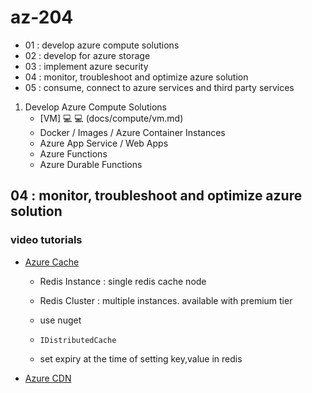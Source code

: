 # az-204
- 01 : develop azure compute solutions
- 02 : develop for azure storage
- 03 : implement azure security
- 04 : monitor, troubleshoot and optimize azure solution
- 05 : consume, connect to azure services and third party services

01. Develop Azure Compute Solutions
    - [VM] 💻 💻 (docs/compute/vm.md) 
    - Docker / Images / Azure Container Instances
    - Azure App Service / Web Apps
    - Azure Functions
    - Azure Durable Functions
## 04 : monitor, troubleshoot and optimize azure solution
### video tutorials
- [Azure Cache](//pluralsight.com)

    - Redis Instance : single redis cache node
    - Redis Cluster : multiple instances. available with premium tier

    - use nuget     
    - `IDistributedCache` 
    - set expiry at the time of setting key,value in redis
- [Azure CDN](//pluralsight.com)


